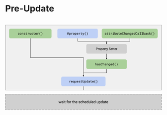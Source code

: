 # Pre-Update

<br>

<div class="scheme">
  <img class="scheme" src="/assets/images/update/pre-update.jpg">
  <img class="scheme" src="/assets/images/update/shedule-update.jpg">
</div>

<style>
  .scheme {
    display: flex;
    flex-direction: column;
    align-items: center;
    gap: 12px;
  }
</style>
